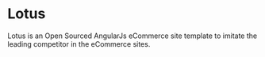 # Lotus
Lotus is an Open Sourced AngularJs eCommerce site template to imitate the leading competitor in the eCommerce sites.
